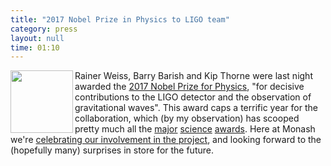 ```yaml
---
title: "2017 Nobel Prize in Physics to LIGO team"
category: press
layout: null
time: 01:10
---
```

<!-- converted from blosxom format post using convert.pl dkg 22.1.2022 -->
<img src="https://upload.wikimedia.org/wikipedia/en/e/ed/Nobel_Prize.png" width="100" align="left">
Rainer Weiss, Barry Barish and Kip Thorne were last night awarded the 
<a href="https://www.nobelprize.org/nobel_prizes/physics/laureates/2017/press.html">2017 Nobel Prize for Physics</a>,
"for decisive contributions to the LIGO detector 
and the observation of gravitational waves". This award caps a terrific year 
for the collaboration, which (by my observation) has scooped pretty much 
all the 
<a href="https://www.ligo.caltech.edu/news/ligo20160504">major</a> 
<a href="http://www.caltech.edu/news/2016-shaw-prize-awarded-ligo-founders-50845">science</a> 
<a href="https://www.aps.org/publications/apsnews/updates/kavli-prizes.cfm">awards</a>.
Here at Monash we're 
<a href="https://www.monash.edu/science/news/current/gravitational-waves-wins-2017-nobel-prize-for-physics">celebrating our involvement in the project</a>,
and looking forward to the (hopefully many) surprises in store for the future.
